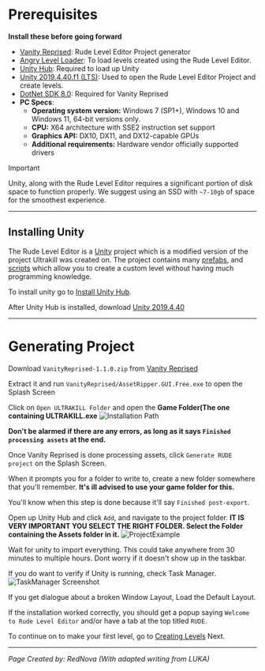 # Prerequisites

**Install these before going forward**
- [Vanity Reprised](https://github.com/eternalUnion/VanityReprised/releases/tag/1.1.0): Rude Level Editor Project generator
- [Angry Level Loader](https://thunderstore.io/c/ultrakill/p/EternalsTeam/AngryLevelLoader/): To load levels created using the Rude Level Editor.
- [Unity Hub](https://unity.com/download): Required to load up Unity
- [Unity 2019.4.40.f1 (LTS)](https://unity.com/releases/editor/whats-new/2019.4.40): Used to open the Rude Level Editor Project and create levels.
- [DotNet SDK 8.0](https://dotnet.microsoft.com/en-us/download/dotnet/8.0): Required for Vanity Reprised
- **PC Specs**:
    - **Operating system version:**	Windows 7 (SP1+), Windows 10 and Windows 11, 64-bit versions only.
    - **CPU:** X64 architecture with SSE2 instruction set support	
    - **Graphics API:** DX10, DX11, and DX12-capable GPUs	
    - **Additional requirements:** Hardware vendor officially supported drivers	

> [!IMPORTANT]
> Unity, along with the Rude Level Editor requires a significant portion of disk space to function properly. We suggest using an SSD with `~7-10gb` of space for the smoothest experience.

---
## Installing Unity

The Rude Level Editor is a [Unity](https://unity.com) project which is a modified version of the project Ultrakill was created on. The project contains many [prefabs](https://docs.unity3d.com/2019.4/Documentation/Manual/Prefabs.html), and [scripts](https://docs.unity3d.com/Manual/ScriptingSection.html) which allow you to create a custom level without having much programming knowledge.

To install unity go to [Install Unity Hub](https://unity.com/download).

After Unity Hub is installed, download [Unity 2019.4.40](https://unity.com/releases/editor/whats-new/2019.4.40#release-notes) 

---
# Generating Project

Download `VanityReprised-1.1.0.zip` from [Vanity Reprised](https://github.com/eternalUnion/VanityReprised/releases/tag/1.1.0)

Extract it and run `VanityReprised/AssetRipper.GUI.Free.exe` to open the Splash Screen

Click on `Open ULTRAKILL Folder` and open the **Game Folder(The one containing ULTRAKILL.exe**
![Installation Path](InstallPath.png)

**Don't be alarmed if there are any errors, as long as it says `Finished processing assets` at the end.**

Once Vanity Reprised is done processing assets, click `Generate RUDE project` on the Splash Screen.

When it prompts you for a folder to write to, create a new folder somewhere that you'll remember.
**It's ill advised to use your game folder for this.**

You'll know when this step is done because it'll say `Finished post-export`.

Open up Unity Hub and click `Add`, and navigate to the project folder. **IT IS VERY IMPORTANT YOU SELECT THE RIGHT FOLDER. Select the Folder containing the Assets folder in it.**
![ProjectExample](ProjectPath.png)

Wait for unity to import everything. This could take anywhere from 30 minutes to multiple hours. Dont worry if it doesn't show up in the taskbar.

If you do want to verify if Unity is running, check Task Manager.
![TaskManager Screenshot](TskMng.png)

If you get dialogue about a broken Window Layout, Load the Default Layout.

If the installation worked correctly, you should get a popup saying `Welcome to Rude Level Editor` and/or have a tab at the top titled `RUDE`.

To continue on to make your first level, go to [Creating Levels](/Setup/Creating-Levels.md) Next.

---
*Page Created by: RedNova (With adapted writing from LUKA)*